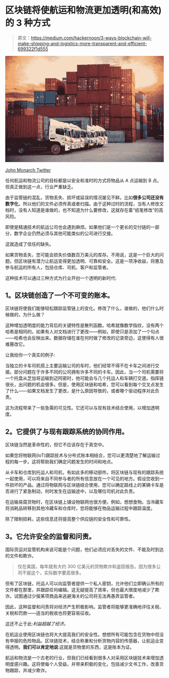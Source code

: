 # 区块链将使航运和物流更加透明(和高效)的 3 种方式

> 原文：<https://medium.com/hackernoon/3-ways-blockchain-will-make-shipping-and-logistics-more-transparent-and-efficient-699322f1d555>

![](img/61d3f427daad15b7330f5779f767fed9.png)

[John Monarch Twitter](https://twitter.com/realjohnmonarch?lang=en)

任何航运和物流公司的目标都是以安全和准时的方式将物品从 A 点运输到 B 点。但真正做到这一点，行业严重缺乏。

由于监管链的混乱，货物丢失、损坏或延误的情况屡见不鲜。比如**很多公司还没有数字化**，所以他们的文件必须传真或者扫描。由于这种过时的流程，当有人修改文档时，没有人知道是谁做的，也不知道为什么要修改，这就存在着“纸笔修改”的高风险。

即使是精通技术的航运公司也会遇到麻烦。如果他们是一个更长的交付链的一部分，数字企业仍然必须与其他可能类似的公司进行交接。

这就造成了信任的缺失。

如果货物丢失，您可能会损失价值数百万美元的库存。不用说，这是一个巨大的问题。但区块链有潜力让航运变得更加透明、可靠和安全。这是一项净收益，将惠及参与航运的所有人，包括仓库、司机、客户和监管者。

这种技术可以通过三种方式为行业开创一个透明的新时代:

## **1。区块链创造了一个不可变的账本。**

区块链将使我们能够轻松跟踪监管链上的变化。修改了什么，谁做的，他们什么时候做的，为什么做？

这种增加透明度的能力背后的关键特性是散列函数。哈希就像数学指纹，没有两个哈希是相同的。如果有人对文档进行了更改——例如，即使只是添加了一个句点——哈希也会反映出来。数据存储在谁在何时做了修改的记录旁边，这使得有人很难篡改它。

让我给你一个真实的例子:

当独立的卡车司机搭上主要运输公司的车时，他们经常不得不在卡车之间进行交接。部分问题在于许多不同的公司拥有许多不同的卡车。因此，当一个司机需要将一个托盘从芝加哥运输到迈阿密时，他可能会与几个托运人和车辆打交道。指挥链很长，出问题的机会很多。但是，使用区块链和哈希，您可以看到每个交叉点发生了什么——如果文档发生了更改，是什么原因导致的，或者哪个驱动程序对此负责。

这为流程带来了一些急需的可见性。它还可以与现有技术结合使用，以增加透明度。

## **2。它提供了与现有跟踪系统的协同作用。**

区块链当然是革命性的，但它不应该存在于真空中。

如果您将物联网(IoT)跟踪技术与分布式账本相结合，您可以更清楚地了解运输过程的每一步。这将帮助我们确定问题发生的时间和地点。

从卡车和仓库到托运人和司机，有如此多的移动部件。将区块链与现有的跟踪系统一起使用，可以将来自不同参与者的所有信息放在一个可见的地方。假设您收到一件损坏的产品。通过将物联网与区块链结合使用，您可以确定路线上的某辆卡车是否进行了紧急制动，何时发生在运输途中，以及哪位司机对此负责。

在运输易腐货物时，在区块链上铺设物联网也很方便。例如，想想食物。当冷藏车将消耗品转移到其他冷藏车和仓库时，您将能够在物品运输过程中跟踪温度。

除了限制损耗，这些信息还将提高整个供应链的安全性和可靠性。

## **3。它允许安全的监督和问责。**

国际货运对监管机构来说可能是个问题，他们必须应对丢失的文件、不能及时到达的文件和欺诈。

> 仅在美国，每年就有大约 300 亿美元的货物欺诈和盗窃报告。因为很多公司不报这个，实际数字要高很多。

但有了区块链，托运人可以向监管者提供一个私人密钥，允许他们立即确认所有的文件都在那里，并跟踪任何编辑。这无疑提高了效率，但也最大限度地减少了欺诈。试图通过少报某项商品来逃避海关的公司将无法再愚弄监管者。

因此，这种监督和问责将对经济产生积极影响。监管者将能够更准确地评估关税、关税和罚款——适当的税收也将更容易征收。

这还不止于此:*利益超越了经济。*

在航运业使用区块链也将大大提高我们的安全性。想想所有可能包含在货物中但没有申报的危险物品。区块链技术，结合称重和分析货物内容的传感器，让航运业变得透明。**我们可以肯定地说**:这就是货物里的东西，这是账本为证。

航运和物流是一个古老的行业，但我们已经看到很多人对采用区块链技术来增加透明度感兴趣。这将使每个人受益，并带来积极的变化，包括减少文书工作，改善货物跟踪，并减少欺诈。